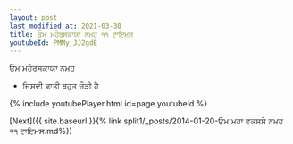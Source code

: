 ```yaml
---
layout: post
last_modified_at: 2021-03-30
title: ਓਮ ਮਹੋਰਸਕਾਯਾ ਨਮਹ ੧੧ ਟਾਇਮਸ
youtubeId: PMMy_JJ2gdE
---
```

 
 
 ਓਮ ਮਹੋਰਸਕਾਯਾ ਨਮਹ  
 
 -  ਜਿਸਦੀ ਛਾਤੀ ਬਹੁਤ ਚੌੜੀ ਹੈ 
 
  
 
  
 
 
 
 
 
 


{% include youtubePlayer.html id=page.youtubeId %}
 
[Next]({{ site.baseurl }}{% link  split1/_posts/2014-01-20-ਓਮ ਮਹਾ ਵਕਸਸੇ ਨਮਹ ੧੧ ਟਾਇਮਸ.md%})
 
